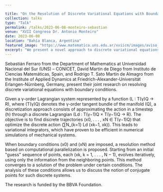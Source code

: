 ```yaml
---

title: "On the Resolution of Discrete Variational Equations with Boundary Conditions"
collection: talks
type: "Talk"
permalink: /talks/2023-06-08-monteiro-sebastian
venue: "XVII Congreso Dr. Antonio Monteiro"
date: 2023-06-08
location: "Bahía Blanca, Argentina"
featured_image: "https://www.matematica.uns.edu.ar/xviicm/images/aviso_lma.png"
excerpt: "We present a novel approach to discrete variational equations using parallelization."
---
```


Sebastián Ferraro from the Department of Mathematics at Universidad Nacional del Sur (UNS) – CONICET, David Martín de Diego from Instituto de Ciencias Matemáticas, Spain, and Rodrigo T. Sato Martín de Almagro from the Institute of Applied Dynamics at Friedrich-Alexander-Universität Erlangen-Nürnberg, Germany, present their joint research on resolving discrete variational equations with boundary conditions.

Given a γ-order Lagrangian system represented by a function \(L : T(γ)Q → R\), where \(T(γ)Q\) denotes the γ-order tangent bundle of the manifold \(Q\), a discretization approach consists of approximating the action in a timestep \(h\) through a discrete Lagrangian \(Ld : T(γ−1)Q × T(γ−1)Q → R\). The objective is to find discrete trajectories \(x0, . . . , xN ∈ T(γ−1)Q\) that optimize the discrete action \(∑N_{k=1} Ld (xk−1, xk)\). This leads to variational integrators, which have proven to be efficient in numerical simulations of mechanical systems.

When boundary conditions \(x0\) and \(xN\) are imposed, a resolution method based on computational parallelization is proposed. Starting from an initial "guess" sequence of points, each \(xk, k = 1, . . . , N − 1\), evolves iteratively, using only the information from the neighboring points. This method converges to a solution of the problem under certain conditions. The analysis of these conditions allows us to discuss the notion of conjugate points for such discrete systems.

The research is funded by the BBVA Foundation.

